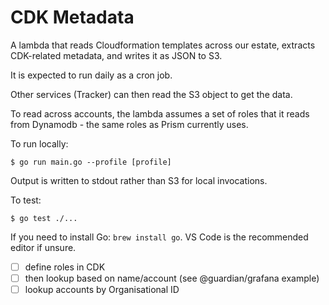 # CDK Metadata

A lambda that reads Cloudformation templates across our estate, extracts
CDK-related metadata, and writes it as JSON to S3.

It is expected to run daily as a cron job.

Other services (Tracker) can then read the S3 object to get the data.

To read across accounts, the lambda assumes a set of roles that it reads from
Dynamodb - the same roles as Prism currently uses.

To run locally:

    $ go run main.go --profile [profile]

Output is written to stdout rather than S3 for local invocations.

To test:

    $ go test ./...

If you need to install Go: `brew install go`. VS Code is the recommended editor
if unsure.

- [ ] define roles in CDK
- [ ] then lookup based on name/account (see @guardian/grafana example)
- [ ] lookup accounts by Organisational ID
